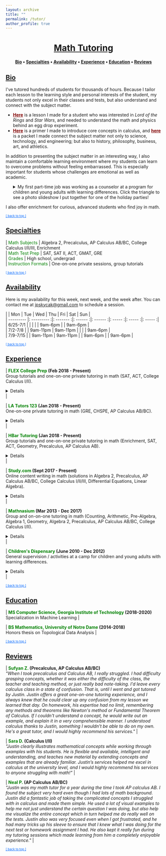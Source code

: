 ```yaml
---
layout: archive
title: ""
permalink: /tutor/
author_profile: true
---
```


<head>
    <style type="text/css">
       a:hover {color: #0066ff; text-decoration: underline;}     /* mouse over link */
       a:active {color: #0066ff; text-decoration: underline;}    /* selected link */
       a.body:link {color: maroon;}    /* unvisited link */
       a.body:visited {color: maroon;}   /* visited link */
       a.body:hover {color: #0066ff; text-decoration: underline;}    /* mouse over link */
       a.body:active {color: #0066ff; text-decoration: underline;}   /* selected link */
       a.home:link {color: #0066ff;}    /* unvisited link */
       a.home:visited {color: #0066ff;}   /* visited link */
       a.home:hover {color: #0066ff; text-decoration: none;}    /* mouse over link */
       a.home:active {color: #0066ff; text-decoration: none;}   /* selected link */
       a.anchor:hover {color: black; text-decoration: none}     /* mouse over link */
       a.anchor:active {color: black; text-decoration: none}    /* selected link */
    </style>
</head>

# [<center>Math Tutoring</center>](#top)

<center><b><a href="http://www.jpskycak.com/tutor/#bio">Bio</a> • <a href="http://www.jpskycak.com/tutor/#specialties">Specialties</a> • <a href="http://www.jpskycak.com/tutor/#availability">Availability</a> • <a href="http://www.jpskycak.com/tutor/#experience">Experience</a> • <a href="http://www.jpskycak.com/tutor/#education">Education</a> • <a href="http://www.jpskycak.com/tutor/#reviews">Reviews</a></b></center>

## [Bio](#bio)

I've tutored hundreds of students for thousands of hours. Because I tailor each lesson to the learning style and personal interests of the student, my students not only excel in their classes and tests, but also understand and connect with the subject matter.  
<ul><li><a class="body" target="_blank" href="https://jpskycak.github.io/files/jpskycak-ian.pdf"><b>Here</b></a> is a lesson I made for a student who was interested in <i>Lord of the Rings</i> and <i>Star Wars</i>, and needed to understand the math and physics behind an egg drop experiment.</li>  
 <li><a class="body" target="_blank" href="https://jpskycak.github.io/files/jpskycak-calc_primer.pdf"><b>Here</b></a> is a primer I made to introduce core concepts in calculus, and <a class="body" target="_blank" href="https://jpskycak.github.io/files/jpskycak-calc_connections.pdf"><b>here</b></a> is a packet I made connect the subject matter not only to science, technology, and engineering; but also to history, philosophy, business, art, and athletics.</li></ul>  

In addition to presenting the subject matter in an interesting way, I also maintain a comfortable learning environment where my students can learn to overcome problems without feeling embarrassed. This is especially important for students whose challenges are emotional as well as academic.  

<ul style="list-style-type:none"><li><details><summary>My first part-time job was working as a counselor at a program for children and young adults with learning differences. Click the triangle to see a photo slideshow I put together for one of the holiday parties!</summary><video src="https://jpskycak.github.io/files/jpskycak-childrens_dispensary.mp4" width="320" height="200" controls preload></video></details></li></ul>  

I also offer enrichment for curious, advanced students who find joy in math.  

<font size="1"><a class="home" href="http://www.jpskycak.com/tutor/#top">[ back to top ]</a></font>

## [Specialties](#specialties)

 | <font color="green">Math Subjects</font> | Algebra 2, Precalculus, AP Calculus AB/BC, College Calculus I/II/III, Enrichment  
 | <font color="green">Math Test Prep</font> | SAT, SAT II, ACT, GMAT, GRE  
 | <font color="green">Grades</font> | High school, undergrad  
 | <font color="green">Instruction Formats</font> | One-on-one private sessions, group tutorials  
 
<font size="1"><a class="home" href="http://www.jpskycak.com/tutor/#top">[ back to top ]</a></font>

## [Availability](#availability)

Here is my availability for this week, next week, and the week after. You can contact me at jpskycak@gmail.com to schedule a session.  

|           | Mon         | Tue       | Wed      | Thu      | Fri     | Sat     | Sun     |  
| --------- |: --------- :|: ------- :|: ------ :|: ------ :|: ----- :|: ----- :|: ----- :|  
| 6/25-7/1  |             |           |          |          | 9am-6pm |         | 9am-6pm |  
| 7/2-7/8   |             | 9am-11pm  | 9am-11pm |          |         |         | 9am-6pm |  
| 7/9-7/15  |             | 9am-11pm  | 9am-11pm |          | 9am-6pm |         | 9am-6pm |  

<font size="1"><a class="home" href="http://www.jpskycak.com/tutor/#top">[ back to top ]</a></font>

## [Experience](#experience)
 
| <b><font color="green">FLEX College Prep</font> (Feb 2018 - Present)</b><br> Group tutorials and one-on-one private tutoring in math (SAT, ACT, College Calculus I/II).<br> <details><br> <b>Hours:</b> ~75<br> <b>Students:</b> ~10<br> <b>Location:</b> South Bend, IN<br> <b>Website:</b> <a class="body" target="_blank" href="https://www.flexcollegeprep.com/locations/pasadena/">flexcollegeprep.com/locations/pasadena</a></details> |  

| <b><font color="green">LA Tutors 123</font> (Jan 2018 - Present)</b><br> One-on-one private tutoring in math (GRE, CHSPE, AP Calculus AB/BC).<br> <details><br> <b>Hours:</b> ~50<br> <b>Students:</b> ~5<br> <b>Location:</b> Pasadena, CA<br> <b>Website:</b> <a class="body" target="_blank" href="http://www.latutors123.com/">latutors123.com</a></details> |  

| <b><font color="green">HBar Tutoring</font> (Jan 2018 - Present)</b><br> Group tutorials and one-on-one private tutoring in math (Enrichment, SAT, ACT, Geometry, Precalculus, AP Calculus AB).<br> <details><br> <b>Hours:</b> ~100<br> <b>Students:</b> ~20<br> <b>Location:</b> Pasadena, CA<br> <b>Website:</b> <a class="body" target="_blank" href="http://www.hbartutoring.com/">hbartutoring.com</a></details> |  

| <b><font color="green">Study.com</font> (Sept 2017 - Present)</b><br> Online content writing in math (solutions in Algebra 2, Precalculus, AP Calculus AB/BC, College Calculus I/II/III, Differential Equations, Linear Algebra).<br> <details><br> <b>Hours:</b> ~300<br> <b>Solutions:</b> ~1,500<br> <b>Location:</b> Remote<br> <b>Website:</b> <a class="body" target="_blank" href="https://study.com/learn/math-questions-and-answers.html">study.com/learn/math-questions-and-answers.html</a></details> |  

| <b><font color="green">Mathnasium</font> (Mar 2013 - Dec 2017)</b><br> Group and on-on-one tutoring in math (Counting, Arithmetic, Pre-Algebra, Algebra 1, Geometry, Algebra 2, Precalculus, AP Calculus AB/BC, College Calculus I/II).<br> <details><br> <b>Hours:</b> ~2,500<br> <b>Students:</b> ~300<br> <b>Location:</b> Granger, IN<br> <b>Website:</b> <a class="body" target="_blank" href="http://www.mathnasium.com/granger">mathnasium.com/granger</a></details> |  

| <b><font color="green">Children's Dispensary</font> (June 2010 - Dec 2012)</b><br> General supervision / activities at a camp for children and young adults with learning differences.<br> <details><br> <b>Hours:</b> ~700<br> <b>Students:</b> ~100<br> <b>Location:</b> South Bend, IN<br> <b>Website:</b> <a class="body" target="_blank" href="http://childrensdispensary.org/">childrensdispensary.org</a></details> |  

<font size="1"><a class="home" href="http://www.jpskycak.com/tutor/#top">[ back to top ]</a></font>

## [Education](#education)

| <b><font color="green">MS Computer Science, Georgia Institute of Technology</font> (2018-2020)</b><br> Specialization in Machine Learning |  

| <b><font color="green">BS Mathematics, University of Notre Dame</font> (2014-2018)</b><br> Honors thesis on Topological Data Analysis |  
 
<font size="1"><a class="home" href="http://www.jpskycak.com/tutor/#top">[ back to top ]</a></font>

## [Reviews](#reviews)

| <b><font color="green">Sufyan Z.</font> (Precalculus, AP Calculus AB/BC)</b><br> <i>"When I took precalculus and Calculus AB, I really struggled. I had difficulty grasping concepts, whether it was either the difficulty of the class, the teacher and teaching method, or just really bad note-taking. I'd leave every calculus class in a state of confusion. That is, until I went and got tutored by Justin. Justin offers a great one-on-one tutoring experience, and I always knew that he could clear up any confusion from my lesson we learned that day. On homework, his expertise had no limit, remembering any methods and theorems like Newton's method or Fundamental Theorem of Calculus. If I couldn't understand a concept, he would write out an example, and explain it in a very comprehensible manner. I understood calculus thanks to Justin, something I wouldn't be able to do on my own. He's a great tutor, and I would highly recommend his services."</i> |  

| <b><font color="green">Sara D.</font> (Calculus I/II)</b><br> <i>"Justin clearly illustrates mathematical concepts while working through examples with his students. He is flexible and available, intelligent and understanding, and teaches new material by extending concepts and examples that are already familiar. Justin’s services helped me excel in calculus at the university level, and I would highly recommend his services to anyone struggling with math!"</i> |  

| <b><font color="green">Neal P.</font> (AP Calculus AB/BC)</b><br> <i>"Justin was my math tutor for a year during the time I took AP calculus AB. I found the subject very hard even though I had lots of math background. Justin did a fantastic job of taking the complicated concepts I struggled with in calculus and made them simple. He used a lot of visual examples to help me not just understand the certain question I was doing, but also help me visualize the entire concept which in turn helped me do really well on the tests. Justin also was very focused even when I got frustrated, and he had many tricks up his sleeve to ensure that I knew what I was doing for the next test or homework assignment I had. He also kept it really fun during my tutoring sessions which made learning from him a completely enjoyable experience."</i> |  

<font size="1"><a class="home" href="http://www.jpskycak.com/tutor/#top">[ back to top ]</a></font>
